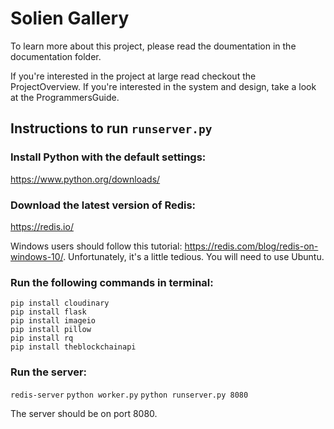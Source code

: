 # Solien Gallery

To learn more about this project, please read the doumentation in the documentation folder.

If you're interested in the project at large read checkout the ProjectOverview. If you're interested in the system and design, take a look at the ProgrammersGuide.

## Instructions to run `runserver.py`

### Install Python with the default settings:
https://www.python.org/downloads/

### Download the latest version of Redis:
https://redis.io/ <br />

Windows users should follow this tutorial: https://redis.com/blog/redis-on-windows-10/. Unfortunately, it's a little tedious. You will need to use Ubuntu.

### Run the following commands in terminal:
`pip install cloudinary` <br />
`pip install flask` <br />
`pip install imageio` <br />
`pip install pillow` <br />
`pip install rq` <br />
`pip install theblockchainapi`

### Run the server:
`redis-server`
`python worker.py`
`python runserver.py 8080`

The server should be on port 8080.
